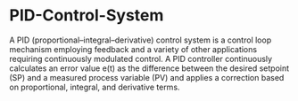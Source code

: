 # PID-Control-System

 A PID (proportional–integral–derivative) control system is a control loop mechanism employing 
feedback and a variety of other applications requiring continuously modulated control. A PID 
controller continuously calculates an error value e(t) as the difference between the desired setpoint 
(SP) and a measured process variable (PV) and applies a correction based on proportional, integral, 
and derivative terms.
